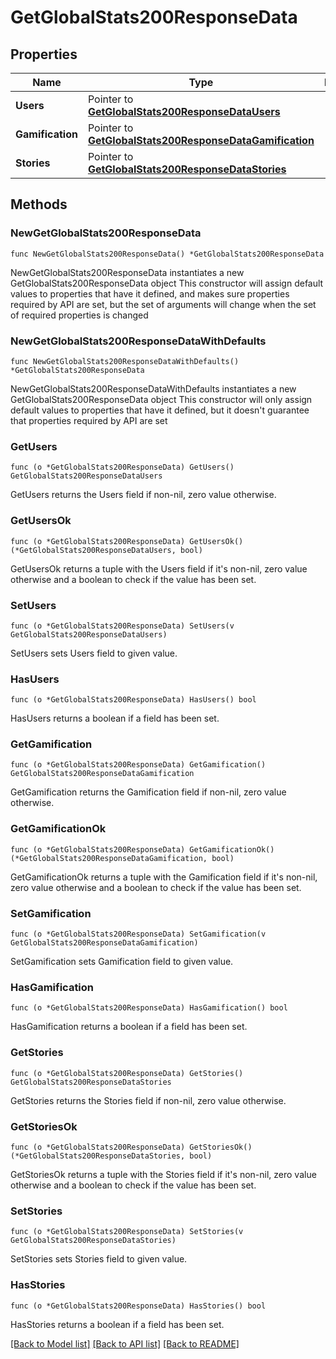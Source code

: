 # GetGlobalStats200ResponseData

## Properties

Name | Type | Description | Notes
------------ | ------------- | ------------- | -------------
**Users** | Pointer to [**GetGlobalStats200ResponseDataUsers**](GetGlobalStats200ResponseDataUsers.md) |  | [optional] 
**Gamification** | Pointer to [**GetGlobalStats200ResponseDataGamification**](GetGlobalStats200ResponseDataGamification.md) |  | [optional] 
**Stories** | Pointer to [**GetGlobalStats200ResponseDataStories**](GetGlobalStats200ResponseDataStories.md) |  | [optional] 

## Methods

### NewGetGlobalStats200ResponseData

`func NewGetGlobalStats200ResponseData() *GetGlobalStats200ResponseData`

NewGetGlobalStats200ResponseData instantiates a new GetGlobalStats200ResponseData object
This constructor will assign default values to properties that have it defined,
and makes sure properties required by API are set, but the set of arguments
will change when the set of required properties is changed

### NewGetGlobalStats200ResponseDataWithDefaults

`func NewGetGlobalStats200ResponseDataWithDefaults() *GetGlobalStats200ResponseData`

NewGetGlobalStats200ResponseDataWithDefaults instantiates a new GetGlobalStats200ResponseData object
This constructor will only assign default values to properties that have it defined,
but it doesn't guarantee that properties required by API are set

### GetUsers

`func (o *GetGlobalStats200ResponseData) GetUsers() GetGlobalStats200ResponseDataUsers`

GetUsers returns the Users field if non-nil, zero value otherwise.

### GetUsersOk

`func (o *GetGlobalStats200ResponseData) GetUsersOk() (*GetGlobalStats200ResponseDataUsers, bool)`

GetUsersOk returns a tuple with the Users field if it's non-nil, zero value otherwise
and a boolean to check if the value has been set.

### SetUsers

`func (o *GetGlobalStats200ResponseData) SetUsers(v GetGlobalStats200ResponseDataUsers)`

SetUsers sets Users field to given value.

### HasUsers

`func (o *GetGlobalStats200ResponseData) HasUsers() bool`

HasUsers returns a boolean if a field has been set.

### GetGamification

`func (o *GetGlobalStats200ResponseData) GetGamification() GetGlobalStats200ResponseDataGamification`

GetGamification returns the Gamification field if non-nil, zero value otherwise.

### GetGamificationOk

`func (o *GetGlobalStats200ResponseData) GetGamificationOk() (*GetGlobalStats200ResponseDataGamification, bool)`

GetGamificationOk returns a tuple with the Gamification field if it's non-nil, zero value otherwise
and a boolean to check if the value has been set.

### SetGamification

`func (o *GetGlobalStats200ResponseData) SetGamification(v GetGlobalStats200ResponseDataGamification)`

SetGamification sets Gamification field to given value.

### HasGamification

`func (o *GetGlobalStats200ResponseData) HasGamification() bool`

HasGamification returns a boolean if a field has been set.

### GetStories

`func (o *GetGlobalStats200ResponseData) GetStories() GetGlobalStats200ResponseDataStories`

GetStories returns the Stories field if non-nil, zero value otherwise.

### GetStoriesOk

`func (o *GetGlobalStats200ResponseData) GetStoriesOk() (*GetGlobalStats200ResponseDataStories, bool)`

GetStoriesOk returns a tuple with the Stories field if it's non-nil, zero value otherwise
and a boolean to check if the value has been set.

### SetStories

`func (o *GetGlobalStats200ResponseData) SetStories(v GetGlobalStats200ResponseDataStories)`

SetStories sets Stories field to given value.

### HasStories

`func (o *GetGlobalStats200ResponseData) HasStories() bool`

HasStories returns a boolean if a field has been set.


[[Back to Model list]](../README.md#documentation-for-models) [[Back to API list]](../README.md#documentation-for-api-endpoints) [[Back to README]](../README.md)


